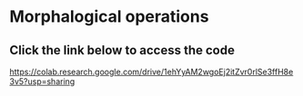 # Morphalogical operations

## Click the link below to access the code
https://colab.research.google.com/drive/1ehYyAM2wgoEj2itZvr0rlSe3ffH8e3v5?usp=sharing